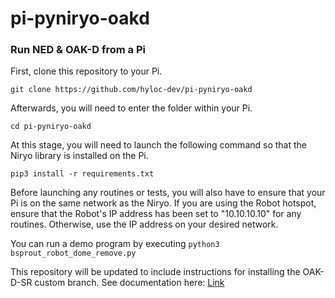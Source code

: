 # pi-pyniryo-oakd
### Run NED &amp; OAK-D from a Pi

First, clone this repository to your Pi.

`git clone https://github.com/hyloc-dev/pi-pyniryo-oakd`

Afterwards, you will need to enter the folder within your Pi.

`cd pi-pyniryo-oakd`

At this stage, you will need to launch the following command so that the Niryo library is installed on the Pi.

`pip3 install -r requirements.txt`

Before launching any routines or tests, you will also have to ensure that your Pi is on the same network as the Niryo. If you are using the Robot hotspot, ensure that the Robot's IP address has been set to "10.10.10.10" for any routines. Otherwise, use the IP address on your desired network.

You can run a demo program by executing `python3 bsprout_robot_dome_remove.py`

This repository will be updated to include instructions for installing the OAK-D-SR custom branch. See documentation here: [Link](https://docs.google.com/document/d/1hlznYsO-OxvtL1uhkDoJ9PkRrED_PsSP3CEVlt9JooY/edit?usp=sharing)


